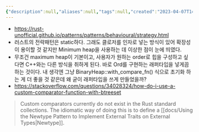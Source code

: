 ```yaml
---
{"description":null,"aliases":null,"tags":null,"created":"2023-04-07T14:56:25","updated":"2023-07-15T21:33:03","title":"Strategy - Rust Design Patterns","dg-publish":true,"permalink":"/docs/Strategy - Rust Design Patterns/","dgPassFrontmatter":true}
---
```


- https://rust-unofficial.github.io/patterns/patterns/behavioural/strategy.html
- 러스트의 전략패턴은 static하다. 그래도 클로저를 인자로 넣는 방식이 있어 확장성이 용이할 것 같지만 Minimum heap을 사용하는 데 이상한 점이 눈에 띄였다.  
- 무조건 maximum heap이 기본이고, 사용자가 원하는 order로 힙을 구성하고 싶다면 C++와는 다른 방식을 취하게 된다. 바로 Ord를 구현하는 래퍼타입을 넣게끔 하는 것이다. 내 생각엔 그냥 BinaryHeap::with_compare_fn() 식으로 초기화 하는 게 더 좋을 것 같은데 왜 굳이 래퍼타입을 쓰게 만들었을까?
- https://stackoverflow.com/questions/34028324/how-do-i-use-a-custom-comparator-function-with-btreeset 

> Custom comparators currently do not exist in the Rust standard collections. The idiomatic way of doing this is to define a [[docs/Using the Newtype Pattern to Implement External Traits on External Types\|Newtype]].
